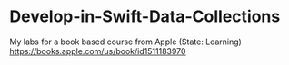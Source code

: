 # Develop-in-Swift-Data-Collections
My labs for a book based course from Apple (State: Learning)
https://books.apple.com/us/book/id1511183970
